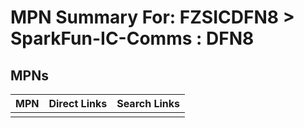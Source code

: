 



# MPN Summary For: FZSICDFN8 > SparkFun-IC-Comms : DFN8

## MPNs
  

|MPN|Direct Links|Search Links|
| :--- | :--- | :--- |
||||
